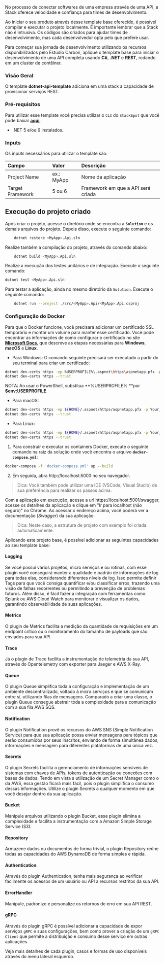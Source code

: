 No processo de conectar softwares de uma empresa através de uma API, a Stack oferece velocidade e confiança para times de desenvolvimento.

Ao iniciar o seu produto através desse template base oferecido, é possível compilar e executar o projeto localmente. É importante lembrar que a Stack não é intrusiva. Os códigos são criados para ajudar times de desenvolvimento, mas cada desenvolvedor opta pelo que prefere usar. 

Para começar sua jornada de desenvolvimento utilizando os recursos disponibilizados pelo Estúdio Carbon, aplique o template base para iniciar o desenvolvimento de uma API completa usando **C#**, **.NET** e **REST**, rodando em um cluster de contêiner.  

### Visão Geral
O template **dotnet-api-template** adiciona em uma stack a capacidade de provisionar serviços REST.

### Pré-requisitos
Para utilizar esse template você precisa utilizar o `CLI` do `StackSpot` que você pode baixar [**aqui**](https://stackspot.com.br/).
- .NET 5 e/ou 6 instalados.

### Inputs
Os inputs necessários para utilizar o template são:  

| **Campo** | **Valor** | **Descrição** |
| :--- | :--- | :--- |
| Project Name| ex.: MyApp | Nome da aplicação  |
| Target Framework| 5 ou 6 | Framework em que a API será criada  |

## Execução do projeto criado

Após criar o projeto, acesse o diretório onde se encontra a **`Solution`** e os demais arquivos do projeto. Depois disso, execute o seguinte comando:

```bash
    dotnet restore <MyApp>.Api.sln
```

Realize também a compilação do projeto, através do comando abaixo:

```bash
    dotnet build <MyApp>.Api.sln
```

Realize a execução dos testes unitários e de integração. Execute o seguinte comando:

```bash
dotnet test <MyApp>.Api.sln
```

Para testar a aplicação, ainda no mesmo diretório da `Solution`. Execute o seguinte comando:

```bash
    dotnet run --project ./src/<MyApp>.Api/<MyApp>.Api.csproj
```

### Configuração do Docker

Para que o Docker funcione, você precisará adicionar um certificado SSL temporário e montar um volume para manter esse certificado.
Você pode encontrar as informações de como configurar o certificado no site [**Microsoft Docs**](https://docs.microsoft.com/en-us/aspnet/core/security/docker-https?view=aspnetcore-6.0), que descreve as etapas necessárias para **Windows**, **macOS** e **Linux**.

- Para Windows:
O comando seguinte precisará ser executado a partir do seu terminal para criar um certificado:

```bash
dotnet dev-certs https -ep %USERPROFILE%\.aspnet\https\aspnetapp.pfx -p Your_password123
dotnet dev-certs https --trust
```

NOTA: Ao usar o PowerShell, substitua **%USERPROFILE% **por **$env:USERPROFILE**.

- Para macOS:
```bash
dotnet dev-certs https -ep ${HOME}/.aspnet/https/aspnetapp.pfx -p Your_password123
dotnet dev-certs https --trust
```

- Para Linux:
```bash
dotnet dev-certs https -ep ${HOME}/.aspnet/https/aspnetapp.pfx -p Your_password123
dotnet dev-certs https --trust
```

1. Para construir e executar os containers Docker, execute o seguinte comando na raiz da solução onde você encontra o arquivo **`docker-compose.yml`**:

 ```bash
 docker-compose -f 'docker-compose.yml' up --build
 ```

2. Em seguida, abra http://localhost:5000 no seu navegador.

> Dica: Você também pode utilizar uma IDE (VSCode, Visual Studio) de sua preferência para realizar os passos acima.

Com a aplicação em execução, acesse a url https://localhost:5001/swagger, acesse os detalhes da aplicação e clique em "Ir para localhost (não seguro)" no Chrome. Ao acessar o endereço acima, você poderá ver a documentação (*Swagger*) da sua aplicação.

> Dica: Neste caso, a estrutura de projeto com exemplo foi criada automaticamente. 

Aplicando este projeto base, é possível adicionar as seguintes capacidades ao seu template base:

#### Logging  
 Se você possui vários projetos, micro serviços e ou rotinas, com esse plugin você conseguirá manter a qualidade e padrão de informações de log para todas elas, considerando diferentes níveis de log.  Isso permite definir Tags para que você consiga quantificar e/ou classificar erros, trazendo uma visão de falhas recorrentes ou permitindo a prevenção de problemas futuros. 
 Além disso, é fácil fazer a integração com ferramentas como Splunk ou AWS Cloud Watch para monitorar e visualizar os dados, garantindo observabilidade de suas aplicações.

#### Metrics  
O plugin de Metrics facilita a medição da quantidade de requisições em um endpoint crítico ou o monitoramento do tamanho de payloads que são enviados para sua API.

#### Trace  
Já o plugin de Trace facilita a instrumentação de telemetria da sua API, através do Opentelemetry com exporter para Jaeger e AWS X-Ray. 

#### Queue  
O plugin Queue simplifica toda a configuração e implementação de um ambiente descentralizado, voltado à micro serviços e que se comunicam entre si, utilizando filas de mensagens. Comparado a criar uma classe, o plugin Queue consegue abstrair toda a complexidade para a comunicação com a sua fila AWS SQS.

#### Notification  
O plugin Notification provê os recursos do AWS SNS (Simple Notification Service) para que sua aplicação possa enviar mensagens para tópicos que serão consumidos por seus Inscritos, enviando de forma simultânea dados, informações e mensagem para diferentes plataformas de uma única vez.

#### Secrets  
O plugin Secrets facilita o gerenciamento de informações sensíveis de sistemas com chaves de APIs, tokens de autenticação ou conexões com bases de dados. Tendo em vista a utilização de um Secret Manager como o da AWS, essa gestão ficará mais fácil, pois o plugin simplifica o consumo dessas informações. Utilize o plugin Secrets a qualquer momento em que você desejar dentro da sua aplicação. 

#### Bucket  
Manipule arquivos utilizando o plugin Bucket, esse plugin elimina a complexidade e facilita a instrumentação com a Amazon Simple Storage Service (S3).

#### Repository  
Armazene dados ou documentos de forma trivial, o plugin Repository reúne todas as capacidades do AWS DynamoDB de forma simples e rápida.

#### Authentication  
Através do plugin Authentication, tenha mais segurança ao verificar facilmente os acessos de um usuário ou API a recursos restritos da sua API. 

#### ErrorHandler  
Manipule, padronize e personalize os retornos de erro em sua API REST.

#### gRPC  
Através do plugin gRPC é possível adicionar a capacidade de expor serviços `gRPC` e suas configurações, bem como prover a criação de um `gRPC Client` que permite a distribuição e consumo desse serviço em outras aplicações.

Veja mais detalhes de cada plugin, casos e formas de uso disponíveis através do menu lateral esquerdo. 
